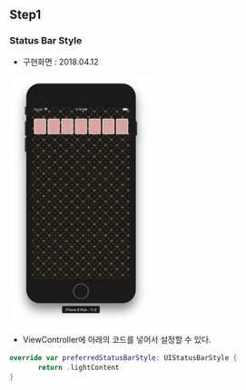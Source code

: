 ## Step1
### Status Bar Style
- 구현화면 : 2018.04.12
<img src="./Screenshot/step1-1.png" width="50%">

- ViewController에 아래의 코드를 넣어서 설정할 수 있다.
 ```swift
 override var preferredStatusBarStyle: UIStatusBarStyle {
		return .lightContent
}
 ```
